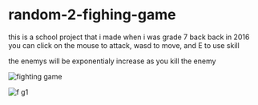 # random-2-fighing-game
this is a school project that i made when i was grade 7 back back in 2016
you can click on the mouse to attack, 
wasd to move, and 
E to use skill

the enemys will be exponentialy increase as you kill the enemy

![fighting game](https://user-images.githubusercontent.com/72693376/103434734-628da500-4c40-11eb-91e4-0cc2f4e11d26.PNG)

![f g1](https://user-images.githubusercontent.com/72693376/103434735-63bed200-4c40-11eb-9b3d-2ab1386fe269.PNG)
